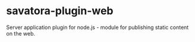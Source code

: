 # savatora-plugin-web
Server application plugin for node.js - module for publishing static content on the web.
